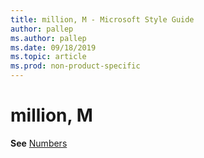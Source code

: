 ```yaml
---
title: million, M - Microsoft Style Guide
author: pallep
ms.author: pallep
ms.date: 09/18/2019
ms.topic: article
ms.prod: non-product-specific
---
```


# million, M

**See** [Numbers](~numbers.md)
